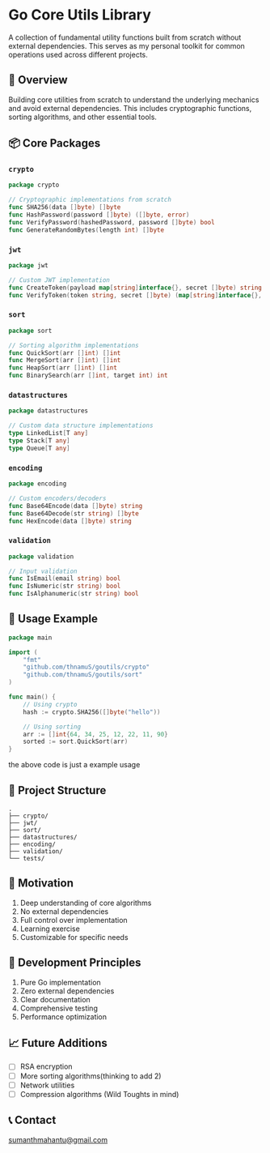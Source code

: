 # Go Core Utils Library

A collection of fundamental utility functions built from scratch without external dependencies. This serves as my personal toolkit for common operations used across different projects.

## 🎯 Overview

Building core utilities from scratch to understand the underlying mechanics and avoid external dependencies. This includes cryptographic functions, sorting algorithms, and other essential tools.

## 📦 Core Packages

### `crypto`

```go
package crypto

// Cryptographic implementations from scratch
func SHA256(data []byte) []byte
func HashPassword(password []byte) ([]byte, error)
func VerifyPassword(hashedPassword, password []byte) bool
func GenerateRandomBytes(length int) []byte
```

### `jwt`

```go
package jwt

// Custom JWT implementation
func CreateToken(payload map[string]interface{}, secret []byte) string
func VerifyToken(token string, secret []byte) (map[string]interface{}, error)
```

### `sort`

```go
package sort

// Sorting algorithm implementations
func QuickSort(arr []int) []int
func MergeSort(arr []int) []int
func HeapSort(arr []int) []int
func BinarySearch(arr []int, target int) int
```

### `datastructures`

```go
package datastructures

// Custom data structure implementations
type LinkedList[T any]
type Stack[T any]
type Queue[T any]

```

### `encoding`

```go
package encoding

// Custom encoders/decoders
func Base64Encode(data []byte) string
func Base64Decode(str string) []byte
func HexEncode(data []byte) string
```

### `validation`

```go
package validation

// Input validation
func IsEmail(email string) bool
func IsNumeric(str string) bool
func IsAlphanumeric(str string) bool
```

## 🚀 Usage Example

```go
package main

import (
    "fmt"
    "github.com/thnamuS/goutils/crypto"
    "github.com/thnamuS/goutils/sort"
)

func main() {
    // Using crypto
    hash := crypto.SHA256([]byte("hello"))

    // Using sorting
    arr := []int{64, 34, 25, 12, 22, 11, 90}
    sorted := sort.QuickSort(arr)
}
```

the above code is just a example usage

## 📝 Project Structure

```
.
├── crypto/
├── jwt/
├── sort/
├── datastructures/
├── encoding/
├── validation/
└── tests/
```

## 🎯 Motivation

1. Deep understanding of core algorithms
2. No external dependencies
3. Full control over implementation
4. Learning exercise
5. Customizable for specific needs

## 🔨 Development Principles

1. Pure Go implementation
2. Zero external dependencies
3. Clear documentation
4. Comprehensive testing
5. Performance optimization

## 📈 Future Additions

- [ ] RSA encryption
- [ ] More sorting algorithms(thinking to add 2)
- [ ] Network utilities
- [ ] Compression algorithms (Wild Toughts in mind)

## 📞 Contact

sumanthmahantu@gmail.com
